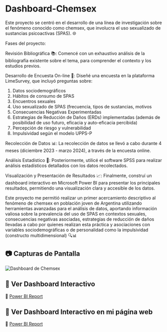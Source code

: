 # Dashboard-Chemsex
Este proyecto se centró en el desarrollo de una línea de investigación sobre el fenómeno conocido como chemsex, que involucra el uso sexualizado de sustancias psicoactivas (SPAS). 🌐

Fases del proyecto:

Revisión Bibliográfica 📚: Comencé con un exhaustivo análisis de la bibliografía existente sobre el tema, para comprender el contexto y los estudios previos.

Desarrollo de Encuesta On-line 📝: Diseñé una encuesta en la plataforma LimeSurvey, que incluyó preguntas sobre:
1. Datos sociodemográficos
2. Hábitos de consumo de SPAS
3. Encuentros sexuales
4. Uso sexualizado de SPAS (frecuencia, tipos de sustancias, motivos
5. Consecuencias Negativas Experimentadas
6. Estrategias de Reducción de Daños (ERDs) implementadas (además de posibilidad de uso futuro, eficacia y auto-eficacia percibida)
7. Percepción de riesgo y vulnerabilidad
8. Impulsividad según el modelo UPPS-P

Recolección de Datos 📊: La recolección de datos se llevó a cabo durante 4 meses (diciembre 2023 - marzo 2024), a través de la encuesta online.

Análisis Estadístico 🧮: Posteriormente, utilicé el software SPSS para realizar análisis estadísticos detallados con los datos recolectados.

Visualización y Presentación de Resultados 📈: Finalmente, construí un dashboard interactivo en Microsoft Power BI para presentar los principales resultados, permitiendo una visualización clara y accesible de los datos.

Este proyecto me permitió realizar un primer acercamiento descriptivo al fenómeno de chemsex en población joven de Argentina utilizando herramientas avanzadas para el análisis de datos, aportando información valiosa sobre la prevalencia del uso de SPAS en contextos sexuales, consecuencias negativas asociadas, estrategias de reducción de daños llevadas a cabo por quienes realizan esta práctica y asociaciones con variables sociodemográficas o de personalidad como la impulsividad (constructo multidimensional) 🔍📊

## 📷 Capturas de Pantalla
![Dashboard de Chemsex](https://github.com/rvssoide/Dashboard-Chemsex/tree/main/imagenes)

## 🔗 Ver Dashboard Interactivo
🔗 [Power BI Report]([https://app.powerbi.com/view?r=XXXX](https://app.powerbi.com/view?r=eyJrIjoiNWRlMzI4YWYtODczYS00YjM1LThmNDMtYjgwNmFjYjIyYWQxIiwidCI6ImRmMTA2Y2Q0LWQwYTktNDk1ZC1hMWZlLWZiODU5YjA5Y2MyNyIsImMiOjR9&pageName=5088a540235289072e59))

## 🔗 Ver Dashboard Interactivo en mi página web
🔗 [Power BI Report](https://consumocuidadoarg.com/post/673cf85a5d49f4baa8d7b7b7)
